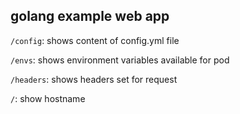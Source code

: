 golang example web app
---

`/config`: shows content of config.yml file

`/envs`: shows environment variables available for pod

`/headers`: shows headers set for request

`/`: show hostname
